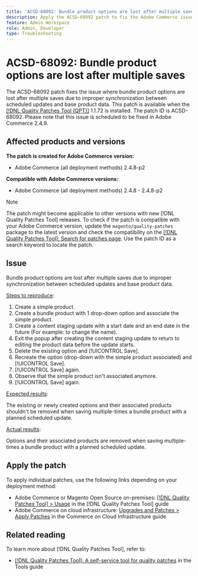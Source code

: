 ```yaml
---
title: 'ACSD-68092: Bundle product options are lost after multiple saves'
description: Apply the ACSD-68092 patch to fix the Adobe Commerce issue where bundle product options are lost after multiple saves due to improper synchronization between scheduled updates and base product data.
feature: Admin Workspace
role: Admin, Developer
type: Troubleshooting
---
```


# ACSD-68092: Bundle product options are lost after multiple saves

The ACSD-68092 patch fixes the issue where bundle product options are lost after multiple saves due to improper synchronization between scheduled updates and base product data. This patch is available when the [[!DNL Quality Patches Tool (QPT)]](/help/tools/quality-patches-tool/quality-patches-tool-to-self-serve-quality-patches.md) 1.1.72 is installed. The patch ID is ACSD-68092. Please note that this issue is scheduled to be fixed in Adobe Commerce 2.4.9.

## Affected products and versions

**The patch is created for Adobe Commerce version:**

* Adobe Commerce (all deployment methods) 2.4.8-p2

**Compatible with Adobe Commerce versions:**

* Adobe Commerce (all deployment methods) 2.4.8 - 2.4.8-p2

>[!NOTE]
>
>The patch might become applicable to other versions with new [!DNL Quality Patches Tool] releases. To check if the patch is compatible with your Adobe Commerce version, update the `magento/quality-patches` package to the latest version and check the compatibility on the [[!DNL Quality Patches Tool]: Search for patches page](https://experienceleague.adobe.com/tools/commerce-quality-patches/index.html). Use the patch ID as a search keyword to locate the patch.

## Issue

Bundle product options are lost after multiple saves due to improper synchronization between scheduled updates and base product data.

<u>Steps to reproduce</u>:

1. Create a simple product.
1. Create a bundle product with 1 drop-down option and associate the simple product.
1. Create a content staging update with a start date and an end date in the future (For example: to change the name).
1. Exit the popup after creating the content staging update to return to editing the product data before the update starts.
1. Delete the existing option and [!UICONTROL Save].
1. Recreate the option (drop-down with the simple product associated) and [!UICONTROL Save].
1. [!UICONTROL Save] again.
1. Observe that the simple product isn't associated anymore.
1. [!UICONTROL Save] again.

<u>Expected results</u>:

The existing or newly created options and their associated products shouldn't be removed when saving multiple-times a bundle product with a planned scheduled update.

<u>Actual results</u>:

Options and their associated products are removed when saving multiple-times a bundle product with a planned scheduled update.

## Apply the patch

To apply individual patches, use the following links depending on your deployment method:

* Adobe Commerce or Magento Open Source on-premises: [[!DNL Quality Patches Tool] > Usage](/help/tools/quality-patches-tool/usage.md) in the [!DNL Quality Patches Tool] guide
* Adobe Commerce on cloud infrastructure: [Upgrades and Patches > Apply Patches](https://experienceleague.adobe.com/docs/commerce-cloud-service/user-guide/develop/upgrade/apply-patches.html) in the Commerce on Cloud Infrastructure guide

## Related reading

To learn more about [!DNL Quality Patches Tool], refer to:

* [[!DNL Quality Patches Tool]: A self-service tool for quality patches](/help/tools/quality-patches-tool/quality-patches-tool-to-self-serve-quality-patches.md) in the Tools guide
